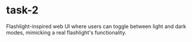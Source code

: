 # task-2
 Flashlight-inspired web UI where users can toggle between light and dark modes, mimicking a real flashlight's functionality.
